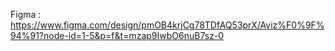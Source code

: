 Figma : https://www.figma.com/design/pmOB4krjCg78TDfAQ53prX/Aviz%F0%9F%94%91?node-id=1-5&p=f&t=mzap9IwbO6nuB7sz-0
